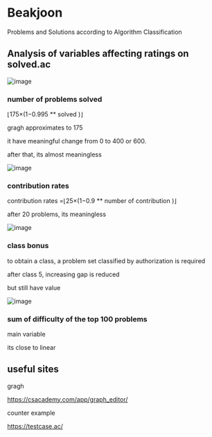 # Beakjoon

Problems and Solutions according to Algorithm Classification



## Analysis of variables affecting ratings on solved.ac

![image](https://github.com/user-attachments/assets/3db26cda-c9e9-4a76-ad01-169a8b318111)

### number of problems solved
⌊175×(1−0.995 **
solved
 )⌋
 
gragh approximates to 175

it have meaningful change from 0 to 400 or 600. 

after that, its almost meaningless

![image](https://github.com/user-attachments/assets/33d69682-b42d-425f-a99f-9d531476a304)
### contribution rates
contribution rates =⌊25×(1−0.9 **
number of contribution
 )⌋

 after 20 problems, its meaningless

 ![image](https://github.com/user-attachments/assets/fc4062bd-2c81-4574-b6a2-6e3f6bdfd407)
 ### class bonus

to obtain a class, a problem set classified by authorization is required

 after class 5, increasing gap is reduced

 but still have value

 ![image](https://github.com/user-attachments/assets/c73528ba-d396-4348-a880-c5104e940950)

 ### sum of difficulty of the top 100 problems
main variable

its close to linear

## useful sites

gragh

https://csacademy.com/app/graph_editor/

counter example
 
https://testcase.ac/

